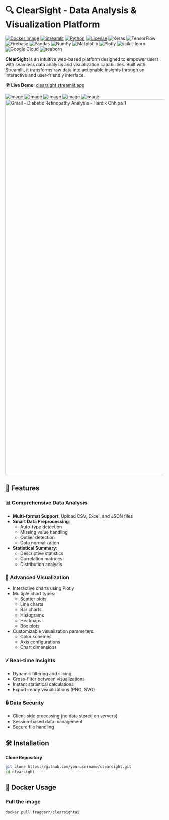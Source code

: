 # 🔍 ClearSight - Data Analysis & Visualization Platform

[![Docker Image](https://img.shields.io/docker/pulls/fraggerr/clearsightai?label=Docker%20Hub)](https://hub.docker.com/r/fraggerr/clearsightai)
[![Streamlit](https://static.streamlit.io/badges/streamlit_badge_black_white.svg)](https://clearsight.streamlit.app)
[![Python](https://img.shields.io/badge/Python-3.12%2B-blue.svg)](https://www.python.org/)
[![License](https://img.shields.io/badge/License-MIT-green.svg)](https://opensource.org/licenses/MIT)
![Keras](https://img.shields.io/badge/Keras-D00000?style=for-the-badge&logo=keras&logoColor=white)
![TensorFlow](https://img.shields.io/badge/TensorFlow-FF6F00?style=for-the-badge&logo=tensorflow&logoColor=white)
![Firebase](https://img.shields.io/badge/firebase-a08021?style=for-the-badge&logo=firebase&logoColor=ffcd34)
![Pandas](https://img.shields.io/badge/pandas-%23150458.svg?style=for-the-badge&logo=pandas&logoColor=white)
![NumPy](https://img.shields.io/badge/numpy-%23013243.svg?style=for-the-badge&logo=numpy&logoColor=white)
![Matplotlib](https://img.shields.io/badge/Matplotlib-%23ffffff.svg?style=for-the-badge&logo=Matplotlib&logoColor=black)
![Plotly](https://img.shields.io/badge/Plotly-%233F4F75.svg?style=for-the-badge&logo=plotly&logoColor=white)
![scikit-learn](https://img.shields.io/badge/scikit--learn-%23F7931E.svg?style=for-the-badge&logo=scikit-learn&logoColor=white)
![Google Cloud](https://img.shields.io/badge/GoogleCloud-%234285F4.svg?style=for-the-badge&logo=google-cloud&logoColor=white)
![seaborn](https://img.shields.io/badge/seaborn-ffffff?logo=dotenv&style=for-the-badge&color=ffffff&logoColor=ECD53F)



**ClearSight** is an intuitive web-based platform designed to empower users with seamless data analysis and visualization capabilities. Built with Streamlit, it transforms raw data into actionable insights through an interactive and user-friendly interface.

🌍 **Live Demo**: [clearsight.streamlit.app](https://clearsight.streamlit.app)

![Image](https://github.com/user-attachments/assets/54dded91-3cee-42fa-bfa1-38b66d108970)
![Image](https://github.com/user-attachments/assets/c78cac4b-ad72-4a79-8325-59b3bf9a5f81)
![Image](https://github.com/user-attachments/assets/401ba46a-f55e-45df-8777-93a7440fa3a3)
![image](https://github.com/user-attachments/assets/0d99dc9b-046c-41cf-86d6-5e609e226841)
![image](https://github.com/user-attachments/assets/b8849bdd-e7d1-4385-ba65-ef9b81cd2f26)
<img width="1190" alt="Gmail - Diabetic Retinopathy Analysis - Hardik Chhipa_1" src="https://github.com/user-attachments/assets/dbd11f51-d02b-48ca-bc09-237ae122b7b5" />


## 🚀 Features

### 📊 Comprehensive Data Analysis
- **Multi-format Support**: Upload CSV, Excel, and JSON files
- **Smart Data Preprocessing**:
  - Auto-type detection
  - Missing value handling
  - Outlier detection
  - Data normalization
- **Statistical Summary**:
  - Descriptive statistics
  - Correlation matrices
  - Distribution analysis

### 🎨 Advanced Visualization
- Interactive charts using Plotly
- Multiple chart types:
  - Scatter plots
  - Line charts
  - Bar charts
  - Histograms
  - Heatmaps
  - Box plots
- Customizable visualization parameters:
  - Color schemes
  - Axis configurations
  - Chart dimensions

### ⚡ Real-time Insights
- Dynamic filtering and slicing
- Cross-filter between visualizations
- Instant statistical calculations
- Export-ready visualizations (PNG, SVG)

### 🔒 Data Security
- Client-side processing (no data stored on servers)
- Session-based data management
- Secure file handling

## 🛠️ Installation

**Clone Repository**
```bash
git clone https://github.com/yourusername/clearsight.git
cd clearsight
```

## 🐳 Docker Usage

### Pull the image

```bash
docker pull fraggerr/clearsightai
```
